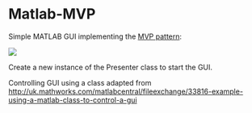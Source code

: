 # Matlab-MVP
Simple MATLAB GUI implementing the [MVP pattern](https://en.wikipedia.org/wiki/Model%E2%80%93view%E2%80%93presenter):

![](https://upload.wikimedia.org/wikipedia/commons/d/dc/Model_View_Presenter_GUI_Design_Pattern.png)

Create a new instance of the Presenter class to start the GUI.

Controlling GUI using a class adapted from http://uk.mathworks.com/matlabcentral/fileexchange/33816-example-using-a-matlab-class-to-control-a-gui
